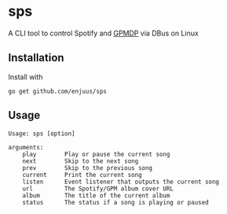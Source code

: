 # sps

A CLI tool to control Spotify and [GPMDP](https://www.googleplaymusicdesktopplayer.com/) via DBus on Linux

## Installation

Install with

`go get github.com/enjuus/sps`


## Usage

```
Usage: sps [option]

arguments:
	play 		Play or pause the current song
	next		Skip to the next song
	prev 		Skip to the previous song
	current 	Print the current song
	listen 		Event listener that outputs the current song
	url 		The Spotify/GPM album cover URL
	album 		The title of the current album
	status 		The status if a song is playing or paused
```